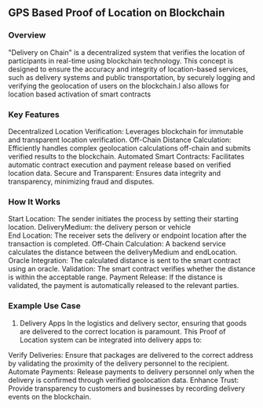 ## GPS Based Proof of Location on Blockchain
### Overview
"Delivery on Chain" is a decentralized system that verifies the location of participants in real-time using blockchain technology. This concept is designed to ensure the accuracy and integrity of location-based services, such as delivery systems and public transportation, by securely logging and verifying the geolocation of users on the blockchain.I also allows for location based activation of smart contracts

### Key Features
Decentralized Location Verification: Leverages blockchain for immutable and transparent location verification.
Off-Chain Distance Calculation: Efficiently handles complex geolocation calculations off-chain and submits verified results to the blockchain.
Automated Smart Contracts: Facilitates automatic contract execution and payment release based on verified location data.
Secure and Transparent: Ensures data integrity and transparency, minimizing fraud and disputes.
### How It Works
Start Location: The sender initiates the process by setting their starting location.
DeliveryMedium: the delivery person or vehicle  
End Location: The receiver sets the delivery or endpoint location after the transaction is completed.
Off-Chain Calculation: A backend service calculates the distance between the deliveryMedium and endLocation.
Oracle Integration: The calculated distance is sent to the smart contract using an oracle.
Validation: The smart contract verifies whether the distance is within the acceptable range.
Payment Release: If the distance is validated, the payment is automatically released to the relevant parties.

### Example Use Case
1. Delivery Apps
In the logistics and delivery sector, ensuring that goods are delivered to the correct location is paramount. This Proof of Location system can be integrated into delivery apps to:

Verify Deliveries: Ensure that packages are delivered to the correct address by validating the proximity of the delivery personnel to the recipient.
Automate Payments: Release payments to delivery personnel only when the delivery is confirmed through verified geolocation data.
Enhance Trust: Provide transparency to customers and businesses by recording delivery events on the blockchain.
